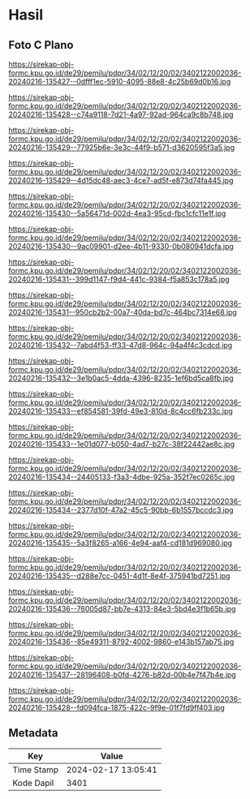 # Hasil

## Foto C Plano

https://sirekap-obj-formc.kpu.go.id/de29/pemilu/pdpr/34/02/12/20/02/3402122002036-20240216-135427--0dfff1ec-5910-4095-88e8-4c25b69d0b16.jpg

https://sirekap-obj-formc.kpu.go.id/de29/pemilu/pdpr/34/02/12/20/02/3402122002036-20240216-135428--c74a9118-7d21-4a97-92ad-964ca9c8b748.jpg

https://sirekap-obj-formc.kpu.go.id/de29/pemilu/pdpr/34/02/12/20/02/3402122002036-20240216-135429--77925b6e-3e3c-44f9-b571-d3620595f3a5.jpg

https://sirekap-obj-formc.kpu.go.id/de29/pemilu/pdpr/34/02/12/20/02/3402122002036-20240216-135429--4d15dc48-aec3-4ce7-ad5f-e873d74fa445.jpg

https://sirekap-obj-formc.kpu.go.id/de29/pemilu/pdpr/34/02/12/20/02/3402122002036-20240216-135430--5a56471d-002d-4ea3-95cd-fbc1cfc11e1f.jpg

https://sirekap-obj-formc.kpu.go.id/de29/pemilu/pdpr/34/02/12/20/02/3402122002036-20240216-135430--9ac09901-d2ee-4b11-9330-0b080941dcfa.jpg

https://sirekap-obj-formc.kpu.go.id/de29/pemilu/pdpr/34/02/12/20/02/3402122002036-20240216-135431--399d1147-f9d4-441c-9384-f5a853c178a5.jpg

https://sirekap-obj-formc.kpu.go.id/de29/pemilu/pdpr/34/02/12/20/02/3402122002036-20240216-135431--950cb2b2-00a7-40da-bd7c-464bc7314e68.jpg

https://sirekap-obj-formc.kpu.go.id/de29/pemilu/pdpr/34/02/12/20/02/3402122002036-20240216-135432--7abd4f53-ff33-47d8-964c-94a4f4c3cdcd.jpg

https://sirekap-obj-formc.kpu.go.id/de29/pemilu/pdpr/34/02/12/20/02/3402122002036-20240216-135432--3e1b0ac5-4dda-4396-8235-1ef6bd5ca8fb.jpg

https://sirekap-obj-formc.kpu.go.id/de29/pemilu/pdpr/34/02/12/20/02/3402122002036-20240216-135433--ef854581-39fd-49e3-810d-8c4cc6fb233c.jpg

https://sirekap-obj-formc.kpu.go.id/de29/pemilu/pdpr/34/02/12/20/02/3402122002036-20240216-135433--1e01d077-b050-4ad7-b27c-38f22442ae8c.jpg

https://sirekap-obj-formc.kpu.go.id/de29/pemilu/pdpr/34/02/12/20/02/3402122002036-20240216-135434--24405133-f3a3-4dbe-925a-352f7ec0265c.jpg

https://sirekap-obj-formc.kpu.go.id/de29/pemilu/pdpr/34/02/12/20/02/3402122002036-20240216-135434--2377d10f-47a2-45c5-90bb-6b1557bccdc3.jpg

https://sirekap-obj-formc.kpu.go.id/de29/pemilu/pdpr/34/02/12/20/02/3402122002036-20240216-135435--5a3f8265-a166-4e94-aaf4-cd181d969080.jpg

https://sirekap-obj-formc.kpu.go.id/de29/pemilu/pdpr/34/02/12/20/02/3402122002036-20240216-135435--d288e7cc-0451-4d1f-8e4f-375941bd7251.jpg

https://sirekap-obj-formc.kpu.go.id/de29/pemilu/pdpr/34/02/12/20/02/3402122002036-20240216-135436--76005d87-bb7e-4313-84e3-5bd4e3f1b65b.jpg

https://sirekap-obj-formc.kpu.go.id/de29/pemilu/pdpr/34/02/12/20/02/3402122002036-20240216-135436--85e49311-8792-4002-9860-e143b157ab75.jpg

https://sirekap-obj-formc.kpu.go.id/de29/pemilu/pdpr/34/02/12/20/02/3402122002036-20240216-135437--28196408-b0fd-4276-b82d-00b4e7f47b4e.jpg

https://sirekap-obj-formc.kpu.go.id/de29/pemilu/pdpr/34/02/12/20/02/3402122002036-20240216-135428--fd094fca-1875-422c-9f9e-01f7fd9ff403.jpg


## Metadata

| Key        | Value               |
| ---------- | ------------------- |
| Time Stamp | 2024-02-17 13:05:41 |
| Kode Dapil | 3401                |



